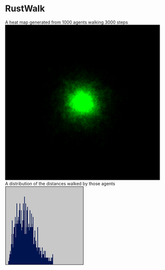 # RustWalk
A heat map generated from 1000 agents walking 3000 steps <br>
![](Image.png)
<br>
A distribution of the distances walked by those agents <br>
![](Graph.png)
<br>
